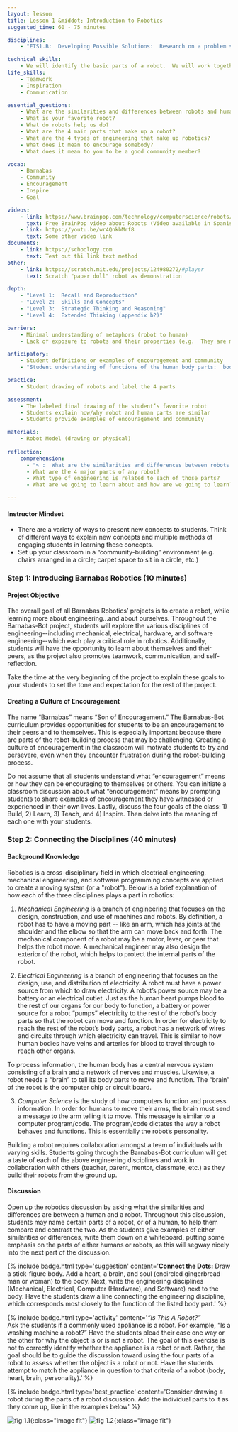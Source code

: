 ```yaml
---
layout: lesson
title: Lesson 1 &middot; Introduction to Robotics
suggested_time: 60 - 75 minutes

disciplines:
    - "ETS1.B:  Developing Possible Solutions:  Research on a problem should be carried out before beginning to design a solution.  (3-5-ETS1-2)"

technical_skills:
    - We will identify the basic parts of a robot.  We will work together to build, learn, teach, and inspire.
life_skills:
    - Teamwork
    - Inspiration
    - Communication

essential_questions:
    - What are the similarities and differences between robots and humans?  
    - What is your favorite robot?  
    - What do robots help us do?  
    - What are the 4 main parts that make up a robot?  
    - What are the 4 types of engineering that make up robotics?  
    - What does it mean to encourage somebody?  
    - What does it mean to you to be a good community member?  

vocab:
    - Barnabas
    - Community
    - Encouragement
    - Inspire
    - Goal

videos:
    - link: https://www.brainpop.com/technology/computerscience/robots/
      text: Free BrainPop video about Robots (Video available in Spanish and French only with paid language-specific BrainPop log-in)
    - link: https://youtu.be/wr4QnkbMrf8  
      text: Some other video link
documents:
    - link: https://schoology.com
      text: Test out thi link text method
other:
    - link: https://scratch.mit.edu/projects/124980272/#player
      text: Scratch "paper doll" robot as demonstration

depth:
    - "Level 1:  Recall and Reproduction"
    - "Level 2:  Skills and Concepts"
    - "Level 3:  Strategic Thinking and Reasoning"
    - "Level 4:  Extended Thinking (appendix b?)"

barriers:
    - Minimal understanding of metaphors (robot to human)  
    - Lack of exposure to robots and their properties (e.g.  They are machines; they take commands in the form of code; they are not human; they can perform repetitive action)

anticipatory:
    - Student definitions or examples of encouragement and community  
    - "Student understanding of functions of the human body parts:  body, brain, heart, and soul"

practice:
    - Student drawing of robots and label the 4 parts

assessment:
    - The labeled final drawing of the student’s favorite robot
    - Students explain how/why robot and human parts are similar  
    - Students provide examples of encouragement and community

materials:
    - Robot Model (drawing or physical)
    
reflection:
    comprehension: 
      - "✎ :  What are the similarities and differences between robots and humans?"
      - What are the 4 major parts of any robot?
      - What type of engineering is related to each of those parts?
      - What are we going to learn about and how are we going to learn?

---
```


#### Instructor Mindset
* There are a variety of ways to present new concepts to students.  Think of different ways to explain new concepts and multiple methods of engaging students in learning these concepts.
* Set up your classroom in a “community-building” environment (e.g. chairs arranged in a circle; carpet space to sit in a circle, etc.)

### Step 1: Introducing Barnabas Robotics (10 minutes)
#### Project Objective
The overall goal of all Barnabas Robotics’ projects is to create a robot, while learning more about engineering...and about ourselves.  Throughout the Barnabas-Bot project, students will explore the various disciplines of engineering--including mechanical, electrical, hardware, and software engineering--which each play a critical role in robotics.  Additionally, students will have the opportunity to learn about themselves and their peers, as the project also promotes teamwork, communication, and self-reflection.

Take the time at the very beginning of the project to explain these goals to your students to set the tone and expectation for the rest of the project.

#### Creating a Culture of Encouragement
The name “Barnabas” means “Son of Encouragement.”  The Barnabas-Bot curriculum provides opportunities for students to be an encouragement to their peers and to themselves.  This is especially important because there are parts of the robot-building process that may be challenging.  Creating a culture of encouragement in the classroom will motivate students to try and persevere, even when they encounter frustration during the robot-building process.

Do not assume that all students understand what “encouragement” means or how they can be encouraging to themselves or others.  You can initiate a classroom discussion about what “encouragement” means by prompting students to share examples of encouragement they have witnessed or experienced in their own lives.  Lastly, discuss the four goals of the class:  1) Build, 2) Learn, 3) Teach, and 4) Inspire.  Then delve into the meaning of each one with your students.

### Step 2: Connecting the Disciplines (40 minutes)
#### Background Knowledge
Robotics is a cross-disciplinary field in which electrical engineering, mechanical engineering, and software programming concepts are applied to create a moving system (or a "robot").  Below is a brief explanation of how each of the three disciplines plays a part in robotics:

1) _Mechanical Engineering​_ i​s a branch of engineering that focuses on the design, construction, and use of machines and robots.  By definition, a robot has to have a moving part -- like an arm, which has joints at the shoulder and the elbow so that the arm can move back and forth. The mechanical component of a robot may be a motor, lever, or gear that helps the robot move.  A mechanical engineer may also design the exterior of the robot, which helps to protect the internal parts of the robot.

2) _Electrical Engineering​_ ​is a branch of engineering that focuses on the design, use, and distribution of electricity.  A robot must have a power source from which to draw electricity.  A robot’s power source may be a battery or an electrical outlet.  Just as the human heart pumps blood to the rest of our organs for our body to function, a battery or power source for a robot “pumps” electricity to the rest of the robot’s body parts so that the robot can move and function.  In order for electricity to reach the rest of the robot’s body parts, a robot has a network of wires and circuits through which electricity can travel.  This is similar to how human bodies have veins and arteries for blood to travel through to reach other organs.

To process information, the human body has a central nervous system consisting of a brain and a network of nerves and muscles.  Likewise, a robot needs a “brain” to tell its body parts to move and function. The “brain” of the robot is the computer chip or circuit board. 

3) _Computer Science​_ is the study of how computers function and process information. In order for humans to move their arms, the brain must send a message to the arm telling it to move. This message is similar to a computer program/code.  The program/code dictates the way a robot behaves and functions.  This is essentially the robot’s personality.

Building a robot requires collaboration amongst a team of individuals with varying skills.  Students going through the Barnabas-Bot curriculum will get a taste of each of the above engineering disciplines and work in collaboration with others (teacher, parent, mentor, classmate, etc.) as they build their robots from the ground up.

#### Discussion
Open up the robotics discussion by asking what the similarities and differences are between a human and a robot.  Throughout this discussion, students may name certain parts of a robot, or of a human, to help them compare and contrast the two.  As the students give examples of either similarities or differences, write them down on a whiteboard, putting some emphasis on the parts of either humans or robots, as this will segway nicely into the next part of the discussion.

{% include badge.html type='suggestion' content='<b>Connect the Dots:</b>  Draw a stick-figure body.  Add a heart, a brain, and soul (encircled gingerbread man or woman) to the body.  Next, write the engineering disciplines (Mechanical, Electrical, Computer (Hardware), and Software) next to the body.  Have the students draw a line connecting the engineering discipline, which corresponds most closely to the function  of the listed body part.' %}

{% include badge.html type='activity' content='<em>“Is This A Robot?”</em>  
 Ask the students if a commonly used appliance is a robot.  For example, “Is a washing machine a robot?”  Have the students plead their case one way or the other for why the object is or is not a robot.  The goal of this exercise is not to correctly identify whether the appliance is a robot or not.  Rather, the goal should be to guide the discussion toward using the four parts of a robot to assess whether the object is a robot or not.  Have the students attempt to match the appliance in question to that criteria of a robot (body, heart, brain, personality).' %}

{% include badge.html type='best_practice' content='Consider drawing a robot during the parts of a robot discussion. Add the individual parts to it as they come up, like in the examples below' %}

![fig 1.1](fig-1_1.png){:class="image fit"}
![fig 1.2](fig-1_2.png){:class="image fit"}